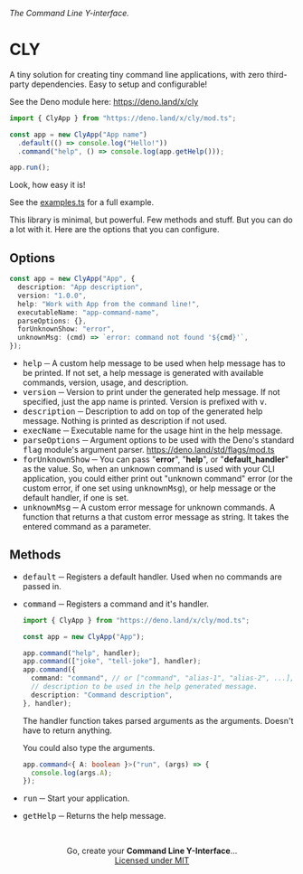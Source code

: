 _The Command Line Y-interface._

# CLY

A tiny solution for creating tiny command line applications, with zero
third-party dependencies. Easy to setup and configurable!

See the Deno module here: https://deno.land/x/cly

```ts
import { ClyApp } from "https://deno.land/x/cly/mod.ts";

const app = new ClyApp("App name")
  .default(() => console.log("Hello!"))
  .command("help", () => console.log(app.getHelp()));

app.run();
```

Look, how easy it is!

See the [examples.ts](example.ts) for a full example.

This library is minimal, but powerful. Few methods and stuff. But you can do a
lot with it. Here are the options that you can configure.

## Options

```ts
const app = new ClyApp("App", {
  description: "App description",
  version: "1.0.0",
  help: "Work with App from the command line!",
  executableName: "app-command-name",
  parseOptions: {},
  forUnknownShow: "error",
  unknownMsg: (cmd) => `error: command not found '${cmd}'`,
});
```

- <samp>help</samp> ─ A custom help message to be used when help message has to
  be printed. If not set, a help message is generated with available commands,
  version, usage, and description.
- <samp>version</samp> ─ Version to print under the generated help message. If
  not specified, just the app name is printed. Version is prefixed with
  <samp>v</samp>.
- <samp>description</samp> ─ Description to add on top of the generated help
  message. Nothing is printed as description if not used.
- <samp>execName</samp> ─ Executable name for the usage hint in the help
  message.
- <samp>parseOptions</samp> ─ Argument options to be used with the Deno's
  standard <samp>flag</samp> module's argument parser.
  https://deno.land/std/flags/mod.ts
- <samp>forUnknownShow</samp> ─ You can pass "**error**",
  "**help**", or "**default_handler**" as the value. So, when an
  unknown command is used with your CLI application, you could either print out
  "unknown command" error (or the custom error, if one set using
  <samp>unknownMsg</samp>), or help message or the default handler, if one is
  set.
- <samp>unknownMsg</samp> ─ A custom error message for unknown commands. A
  function that returns a that custom error message as string. It takes the
  entered command as a parameter.

## Methods

- <samp>default</samp> ─ Registers a default handler. Used when no commands are
  passed in.
- <samp>command</samp> ─ Registers a command and it's handler.

  ```ts
  import { ClyApp } from "https://deno.land/x/cly/mod.ts";

  const app = new ClyApp("App");

  app.command("help", handler);
  app.command(["joke", "tell-joke"], handler);
  app.command({
    command: "command", // or ["command", "alias-1", "alias-2", ...],
    // description to be used in the help generated message.
    description: "Command description",
  }, handler);
  ```

  The handler function takes parsed arguments as the arguments. Doesn't have to
  return anything.

  You could also type the arguments.

  ```ts
  app.command<{ A: boolean }>("run", (args) => {
    console.log(args.A);
  });
  ```
- <samp>run</samp> ─ Start your application.
- <samp>getHelp</samp> ─ Returns the help message.

<br>

<p align="center">
  Go, create your <b>Command Line Y-Interface</b>...<br>
  <a href="LICENSE">Licensed under MIT</a>
</p>